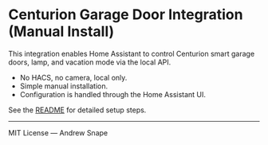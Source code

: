 # Centurion Garage Door Integration (Manual Install)

This integration enables Home Assistant to control Centurion smart garage doors, lamp, and vacation mode via the local API.

- No HACS, no camera, local only.
- Simple manual installation.
- Configuration is handled through the Home Assistant UI.

See the [README](https://github.com/andrew-snape/centurion-garage-HAS#readme) for detailed setup steps.

---

MIT License — Andrew Snape
